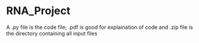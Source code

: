 # RNA_Project
A .py file is the code file; .pdf is good for explaination of code and .zip file is the directory containing all input files
